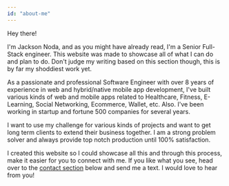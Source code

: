 ```yaml
---
id: "about-me"
---
```


Hey there!

I'm Jackson Noda, and as you might have already read, I'm a Senior Full-Stack engineer. This website was made to showcase all of what I can do and plan to do. Don't judge my writing based on this section though, this is by far my shoddiest work yet.

As a passionate and professional Software Engineer with over 8 years of experience in web and hybrid/native mobile app development, I've built various kinds of web and mobile apps related to Healthcare, Fitness, E-Learning, Social Networking, Ecommerce, Wallet, etc. Also. I've been working in startup and fortune 500 companies for several years.

I want to use my challenge for various kinds of projects and want to get long term clients to extend their business together. I am a strong problem solver and always provide top notch production until 100% satisfaction.

I created this website so I could showcase all this and through this process, make it easier for you to connect with me. If you like what you see, head over to the [contact section](#contact) below and send me a text. I would love to hear from you!
